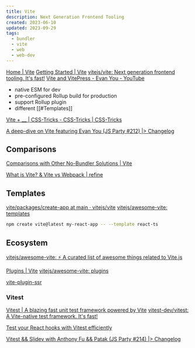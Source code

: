 ```yaml
---
title: Vite
description: Next Generation Frontend Tooling
created: 2023-06-10
updated: 2023-09-29
tags:
  - bundler
  - vite
  - web
  - web-dev
---
```


[Home | Vite](https://vitejs.dev/)
[Getting Started | Vite](https://vitejs.dev/guide/)
[vitejs/vite: Next generation frontend tooling. It's fast!](https://github.com/vitejs/vite)
[Vite and VitePress - Evan You - YouTube](https://www.youtube.com/watch?v=xXrhg26VCSc)

- native ESM for dev
- pre-configured Rollup build for production
- support Rollup plugin
- different [[#Templates]]

[Vite + \_\_ | CSS-Tricks - CSS-Tricks | CSS-Tricks](https://css-tricks.com/vite-plus-blank/)

[A deep-dive on Vite featuring Evan You (JS Party #212) |> Changelog](https://changelog.com/jsparty/212)

## Comparisons

[Comparisons with Other No-Bundler Solutions | Vite](https://vitejs.dev/guide/comparisons.html)

[What is Vite? & Vite vs Webpack | refine](https://refine.dev/blog/what-is-vite-vs-webpack/)

## Templates

[vite/packages/create-app at main · vitejs/vite](https://github.com/vitejs/vite/tree/main/packages/create-app)
[vitejs/awesome-vite: templates](https://github.com/vitejs/awesome-vite#templates)

```sh
npm create vite@latest my-react-app -- --template react-ts
```

## Ecosystem

[vitejs/awesome-vite: ⚡️ A curated list of awesome things related to Vite.js](https://github.com/vitejs/awesome-vite)

[Plugins | Vite](https://vitejs.dev/plugins/)
[vitejs/awesome-vite: plugins](https://github.com/vitejs/awesome-vite#plugins)

[vite-plugin-ssr](https://vite-plugin-ssr.com/)

### Vitest

[Vitest | A blazing fast unit test framework powered by Vite](https://vitest.dev/)
[vitest-dev/vitest: A Vite-native test framework. It's fast!](https://github.com/vitest-dev/vitest)

[Test your React hooks with Vitest efficiently](https://mayashavin.com/articles/test-react-hooks-with-vitest)

[Vitest && Slidev with Anthony Fu && Patak (JS Party #214) |> Changelog](https://changelog.com/jsparty/214)
